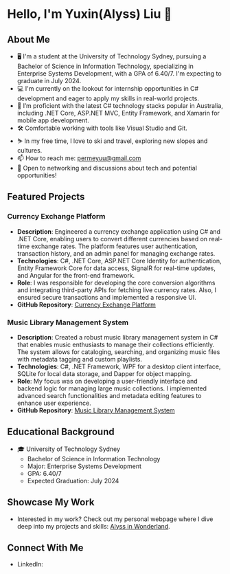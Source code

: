# Hello, I'm Yuxin(Alyss) Liu 👋

## About Me
- 🖥️ I'm a student at the University of Technology Sydney, pursuing a Bachelor of Science in Information Technology, specializing in Enterprise Systems Development, with a GPA of 6.40/7. I'm expecting to graduate in July 2024.
- 💻 I'm currently on the lookout for internship opportunities in C# development and eager to apply my skills in real-world projects.
- 🚀 I’m proficient with the latest C# technology stacks popular in Australia, including .NET Core, ASP.NET MVC, Entity Framework, and Xamarin for mobile app development.
- 🛠️ Comfortable working with tools like Visual Studio and Git.
- ⛷️ In my free time, I love to ski and travel, exploring new slopes and cultures.
- 📫 How to reach me: permeyuu@gmail.com
- 🤝 Open to networking and discussions about tech and potential opportunities!

## Featured Projects

### Currency Exchange Platform
- **Description**: Engineered a currency exchange application using C# and .NET Core, enabling users to convert different currencies based on real-time exchange rates. The platform features user authentication, transaction history, and an admin panel for managing exchange rates.
- **Technologies**: C#, .NET Core, ASP.NET Core Identity for authentication, Entity Framework Core for data access, SignalR for real-time updates, and Angular for the front-end framework.
- **Role**: I was responsible for developing the core conversion algorithms and integrating third-party APIs for fetching live currency rates. Also, I ensured secure transactions and implemented a responsive UI.
- **GitHub Repository**: [Currency Exchange Platform](soon)

### Music Library Management System
- **Description**: Created a robust music library management system in C# that enables music enthusiasts to manage their collections efficiently. The system allows for cataloging, searching, and organizing music files with metadata tagging and custom playlists.
- **Technologies**: C#, .NET Framework, WPF for a desktop client interface, SQLite for local data storage, and Dapper for object mapping.
- **Role**: My focus was on developing a user-friendly interface and backend logic for managing large music collections. I implemented advanced search functionalities and metadata editing features to enhance user experience.
- **GitHub Repository**: [Music Library Management System](soon)

## Educational Background
- 🎓 University of Technology Sydney
  - Bachelor of Science in Information Technology
  - Major: Enterprise Systems Development
  - GPA: 6.40/7
  - Expected Graduation: July 2024

## Showcase My Work
- Interested in my work? Check out my personal webpage where I dive deep into my projects and skills: [Alyss in Wonderland](soon).

## Connect With Me
- LinkedIn: [](soon)

<!---
permeyuu/permeyuu is a ✨ special ✨ repository because its `README.md` (this file) appears on your GitHub profile.
You can click the Preview link to take a look at your changes.
--->
